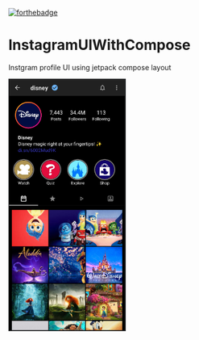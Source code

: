[![forthebadge](https://forthebadge.com/images/badges/built-for-android.svg)](https://forthebadge.com)

# InstagramUIWithCompose


Instgram profile UI using jetpack compose layout


<img src="images/insta_UI.png" height="500"  />

